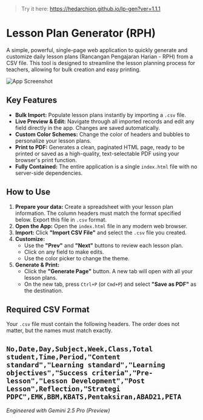 > Try it here: https://hedarchion.github.io/lp-gen?ver=1.1.1
# Lesson Plan Generator (RPH)

A simple, powerful, single-page web application to quickly generate and customize daily lesson plans (Rancangan Pengajaran Harian - RPH) from a CSV file. This tool is designed to streamline the lesson planning process for teachers, allowing for bulk creation and easy printing.

![App Screenshot](https://i.imgur.com/wJyMQdD.png)

## Key Features

- **Bulk Import:** Populate lesson plans instantly by importing a `.csv` file.
- **Live Preview & Edit:** Navigate through all imported records and edit any field directly in the app. Changes are saved automatically.
- **Custom Color Schemes:** Change the color of headers and bubbles to personalize your lesson plans.
- **Print to PDF:** Generates a clean, paginated HTML page, ready to be printed or saved as a high-quality, text-selectable PDF using your browser's print function.
- **Fully Contained:** The entire application is a single `index.html` file with no server-side dependencies.

## How to Use

1.  **Prepare your data:** Create a spreadsheet with your lesson plan information. The column headers must match the format specified below. Export this file in `.csv` format.
2.  **Open the App:** Open the `index.html` file in any modern web browser.
3.  **Import:** Click **"Import CSV File"** and select the `.csv` file you created.
4.  **Customize:**
    -   Use the **"Prev"** and **"Next"** buttons to review each lesson plan.
    -   Click on any field to make edits.
    -   Use the color picker to change the theme.
5.  **Generate & Print:**
    -   Click the **"Generate Page"** button. A new tab will open with all your lesson plans.
    -   On the new tab, press `Ctrl+P` (or `Cmd+P`) and select **"Save as PDF"** as the destination.

## Required CSV Format

Your `.csv` file must contain the following headers. The order does not matter, but the names must match exactly.

```No,Date,Day,Subject,Week,Class,Total student,Time,Period,"Content standard","Learning standard","Learning objectives","Success criteria","Pre-lesson","Lesson Development","Post Lesson",Reflection,"Strategi PDPC",EMK,BBM,KBATS,Pentaksiran,ABAD21,PETA```
---

*Engineered with Gemini 2.5 Pro (Preview)*
